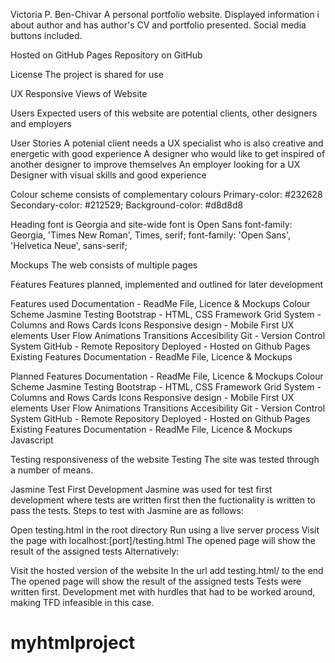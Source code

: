 Victoria P. Ben-Chivar
A personal portfolio website. Displayed information i about author and has author's CV and portfolio presented. Social media buttons included.

Hosted on GitHub Pages Repository on GitHub

License
The project is shared for use

UX
Responsive Views of Website

Users
Expected users of this website are potential clients, other designers and employers

User Stories
A potenial client needs a UX specialist who is also creative and energetic with good experience
A designer who would like to get inspired of another designer to improve themselves
An employer looking for a UX Designer with visual skills and good experience

Colour scheme consists of complementary colours
Primary-color: #232628
Secondary-color: #212529;
Background-color: #d8d8d8


Heading font is Georgia and site-wide font is Open Sans
font-family: Georgia, 'Times New Roman', Times, serif;
font-family: 'Open Sans', 'Helvetica Neue', sans-serif;

Mockups
The web consists of multiple pages

Features
Features planned, implemented and outlined for later development

Features used
Documentation - ReadMe File, Licence & Mockups
Colour Scheme
Jasmine Testing
Bootstrap - HTML, CSS Framework
Grid System - Columns and Rows
Cards
Icons
Responsive design - Mobile First
UX elements
User Flow
Animations
Transitions
Accesibility
Git - Version Control System
GitHub - Remote Repository
Deployed - Hosted on Github Pages
Existing Features
Documentation - ReadMe File, Licence & Mockups

Planned Features
Documentation - ReadMe File, Licence & Mockups
Colour Scheme
Jasmine Testing
Bootstrap - HTML, CSS Framework
Grid System - Columns and Rows
Cards
Icons
Responsive design - Mobile First
UX elements
User Flow
Animations
Transitions
Accesibility
Git - Version Control System
GitHub - Remote Repository
Deployed - Hosted on Github Pages
Existing Features
Documentation - ReadMe File, Licence & Mockups
Javascript

Testing responsiveness of the website
Testing
The site was tested through a number of means.

Jasmine Test First Development
Jasmine was used for test first development where tests are written first then the fuctionality is written to pass the tests. Steps to test with Jasmine are as follows:

Open testing.html in the root directory
Run using a live server process
Visit the page with localhost:[port]/testing.html
The opened page will show the result of the assigned tests
Alternatively:

Visit the hosted version of the website
In the url add testing.html/ to the end
The opened page will show the result of the assigned tests
Tests were written first. Development met with hurdles that had to be worked around, making TFD infeasible in this case.
# myhtmlproject
